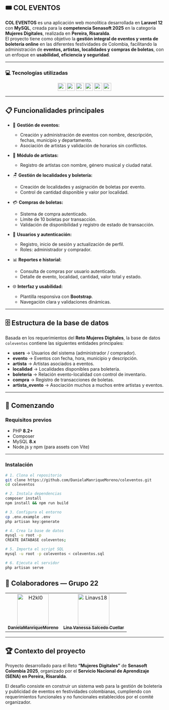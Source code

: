 ## 🎟️ COL EVENTOS

**COL EVENTOS** es una aplicación web monolítica desarrollada en **Laravel 12** con **MySQL**, creada para la **competencia Senasoft 2025** en la categoría **Mujeres Digitales**, realizada en **Pereira, Risaralda**.  
El proyecto tiene como objetivo la **gestión integral de eventos y venta de boletería online** en las diferentes festividades de Colombia, facilitando la administración de **eventos, artistas, localidades y compras de boletas**, con un enfoque en **usabilidad, eficiencia y seguridad**.

---

### 💻 Tecnologías utilizadas

<p align="center">
  <img src="https://img.shields.io/badge/PHP-%23777BB4.svg?style=for-the-badge&logo=php&logoColor=white" height="25">
  <img src="https://img.shields.io/badge/Laravel-FF2D20?style=for-the-badge&logo=laravel&logoColor=white" height="25">
  <img src="https://img.shields.io/badge/MySQL-4479A1?style=for-the-badge&logo=mysql&logoColor=white" height="25">
  <img src="https://img.shields.io/badge/Bootstrap-7952B3?style=for-the-badge&logo=bootstrap&logoColor=white" height="25">
  <img src="https://img.shields.io/badge/HTML5-E34F26?style=for-the-badge&logo=html5&logoColor=white" height="25">
  <img src="https://img.shields.io/badge/CSS3-1572B6?style=for-the-badge&logo=css3&logoColor=white" height="25">
</p>

---

## 📋 Funcionalidades principales

- 🎉 **Gestión de eventos:**
  - Creación y administración de eventos con nombre, descripción, fechas, municipio y departamento.
  - Asociación de artistas y validación de horarios sin conflictos.

- 🎤 **Módulo de artistas:**
  - Registro de artistas con nombre, género musical y ciudad natal.

- 🪑 **Gestión de localidades y boletería:**
  - Creación de localidades y asignación de boletas por evento.
  - Control de cantidad disponible y valor por localidad.

- 💳 **Compras de boletas:**
  - Sistema de compra autenticado.
  - Límite de 10 boletas por transacción.
  - Validación de disponibilidad y registro de estado de transacción.

- 👤 **Usuarios y autenticación:**
  - Registro, inicio de sesión y actualización de perfil.
  - Roles: administrador y comprador.

- 📊 **Reportes e historial:**
  - Consulta de compras por usuario autenticado.
  - Detalle de evento, localidad, cantidad, valor total y estado.

- 🌐 **Interfaz y usabilidad:**
  - Plantilla responsiva con **Bootstrap**.
  - Navegación clara y validaciones dinámicas.

---

## 🗄️ Estructura de la base de datos

Basada en los requerimientos del **Reto Mujeres Digitales**, la base de datos `coleventos` contiene las siguientes entidades principales:

- **users** → Usuarios del sistema (administrador / comprador).  
- **evento** → Eventos con fecha, hora, municipio y descripción.  
- **artista** → Artistas asociados a eventos.  
- **localidad** → Localidades disponibles para boletería.  
- **boleteria** → Relación evento-localidad con control de inventario.  
- **compra** → Registro de transacciones de boletas.  
- **artista_evento** → Asociación muchos a muchos entre artistas y eventos.

---

## 🚀 Comenzando

### Requisitos previos

- PHP **8.2+**  
- Composer  
- MySQL **8.x**  
- Node.js y npm (para assets con Vite)  

---

### Instalación

```bash
# 1. Clona el repositorio
git clone https://github.com/DanielaManriqueMoreno/coleventos.git
cd coleventos

# 2. Instala dependencias
composer install
npm install && npm run build

# 3. Configura el entorno
cp .env.example .env
php artisan key:generate

# 4. Crea la base de datos
mysql -u root -p
CREATE DATABASE coleventos;

# 5. Importa el script SQL
mysql -u root -p coleventos < coleventos.sql

# 6. Ejecuta el servidor
php artisan serve

```

## 👥 Colaboradores — Grupo 22
<table>
  <tr>
    <td align="center">
      <a href="https://github.com/DanielaManriqueMoreno">
        <img src="https://github.com/DanielaManriqueMoreno.png" width="100px;" alt="H2kl0"/><br />
        <sub><b>DanielaManriqueMoreno</b></sub>
      </a>
    </td>
    <td align="center">
      <a href="https://github.com/Linavs18">
        <img src="https://github.com/Linavs18.png" width="100px;" alt="Linavs18"/><br />
        <sub><b>Lina Vanessa Salcedo Cuellar</b></sub>
      </a>
    </td>
  </tr>
</table>

---
## 🏆 Contexto del proyecto
Proyecto desarrollado para el Reto **“Mujeres Digitales”** de **Senasoft Colombia 2025**, organizado por el **Servicio Nacional de Aprendizaje (SENA) en Pereira, Risaralda**.

El desafío consiste en construir un sistema web para la gestión de boletería y publicidad de eventos en festividades colombianas, cumpliendo con requerimientos funcionales y no funcionales establecidos por el comité organizador.
